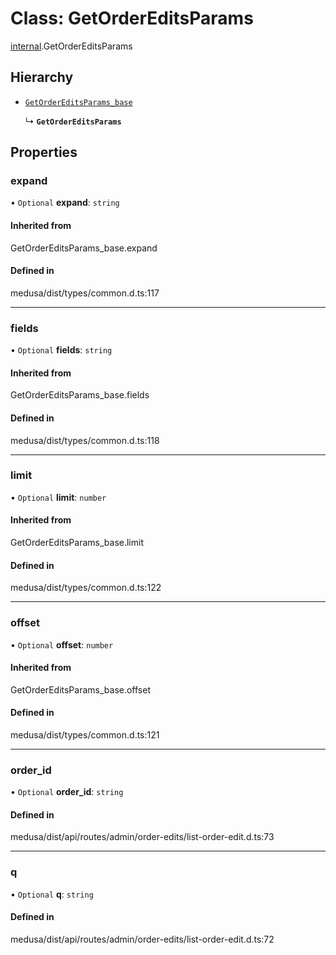 # Class: GetOrderEditsParams

[internal](../modules/internal-13.md).GetOrderEditsParams

## Hierarchy

- [`GetOrderEditsParams_base`](../modules/internal-13.md#getordereditsparams_base)

  ↳ **`GetOrderEditsParams`**

## Properties

### expand

• `Optional` **expand**: `string`

#### Inherited from

GetOrderEditsParams\_base.expand

#### Defined in

medusa/dist/types/common.d.ts:117

___

### fields

• `Optional` **fields**: `string`

#### Inherited from

GetOrderEditsParams\_base.fields

#### Defined in

medusa/dist/types/common.d.ts:118

___

### limit

• `Optional` **limit**: `number`

#### Inherited from

GetOrderEditsParams\_base.limit

#### Defined in

medusa/dist/types/common.d.ts:122

___

### offset

• `Optional` **offset**: `number`

#### Inherited from

GetOrderEditsParams\_base.offset

#### Defined in

medusa/dist/types/common.d.ts:121

___

### order\_id

• `Optional` **order\_id**: `string`

#### Defined in

medusa/dist/api/routes/admin/order-edits/list-order-edit.d.ts:73

___

### q

• `Optional` **q**: `string`

#### Defined in

medusa/dist/api/routes/admin/order-edits/list-order-edit.d.ts:72
